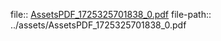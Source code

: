 file:: [AssetsPDF_1725325701838_0.pdf](../assets/AssetsPDF_1725325701838_0.pdf)
file-path:: ../assets/AssetsPDF_1725325701838_0.pdf
